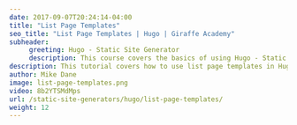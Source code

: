 ```yaml
---
date: 2017-09-07T20:24:14-04:00
title: "List Page Templates"
seo_title: "List Page Templates | Hugo | Giraffe Academy"
subheader:
     greeting: Hugo - Static Site Generator
     description: This course covers the basics of using Hugo - Static Site Generator. Work your way through the articles and we'll teach you everything you need to know to create a professional and scalable website or blog!
description: This tutorial covers how to use list page templates in Hugo -  Static Site Generator.
author: Mike Dane
image: list-page-templates.png
video: 8b2YTSMdMps
url: /static-site-generators/hugo/list-page-templates/
weight: 12
---
```


